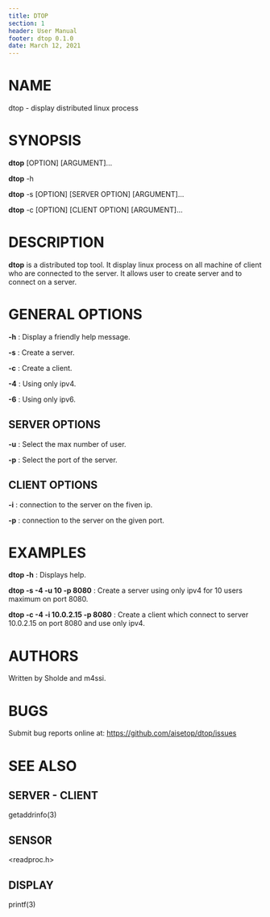 ```yaml
---
title: DTOP
section: 1
header: User Manual
footer: dtop 0.1.0
date: March 12, 2021
---
```


# NAME

dtop - display distributed linux process

# SYNOPSIS

**dtop** [OPTION] [ARGUMENT]...

**dtop** -h

**dtop** -s [OPTION] [SERVER OPTION] [ARGUMENT]...

**dtop** -c [OPTION] [CLIENT OPTION] [ARGUMENT]...

# DESCRIPTION

**dtop** is a distributed top tool. It display linux process on all machine of client who are connected to the server.
It allows user to create server and to connect on a server.

# GENERAL OPTIONS

**-h**
: Display a friendly help message.

**-s**
: Create a server.

**-c**
: Create a client.

**-4**
: Using only ipv4.

**-6**
: Using only ipv6.

## SERVER OPTIONS

**-u**
: Select the max number of user.

**-p**
: Select the port of the server.

## CLIENT OPTIONS

**-i**
: connection to the server on the fiven ip.

**-p**
: connection to the server on the given port.

# EXAMPLES
**dtop -h**
: Displays help.

**dtop -s -4 -u 10 -p 8080**
: Create a server using only ipv4 for 10 users maximum on port 8080.

**dtop -c -4 -i 10.0.2.15 -p 8080**
: Create a client which connect to server 10.0.2.15 on port 8080 and use only ipv4.

# AUTHORS
Written by Sholde and m4ssi.

# BUGS
Submit bug reports online at: <https://github.com/aisetop/dtop/issues>

# SEE ALSO
## SERVER - CLIENT
getaddrinfo(3)

## SENSOR
<readproc.h>

## DISPLAY
printf(3)